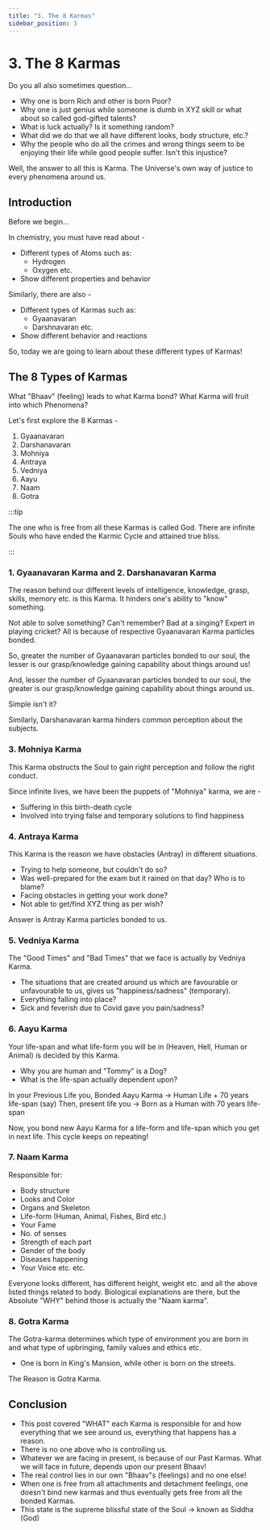 ```yaml
---
title: "3. The 8 Karmas"
sidebar_position: 3
---
```


# 3. The 8 Karmas

Do you all also sometimes question...

- Why one is born Rich and other is born Poor?
- Why one is just genius while someone is dumb in XYZ skill or what about so called god-gifted talents?
- What is luck actually? Is it something random?
- What did we do that we all have different looks, body structure, etc.?
- Why the people who do all the crimes and wrong things seem to be enjoying their life while good people suffer. Isn't this injustice?

Well, the answer to all this is Karma. The Universe's own way of justice to every phenomena around us.

## Introduction

Before we begin...

In chemistry, you must have read about -

- Different types of Atoms such as:
  - Hydrogen
  - Oxygen etc.
- Show different properties and behavior

Similarly, there are also -

- Different types of Karmas such as:
  - Gyaanavaran
  - Darshnavaran etc.
- Show different behavior and reactions

So, today we are going to learn about these different types of Karmas!

## The 8 Types of Karmas

What "Bhaav" (feeling) leads to what Karma bond?
What Karma will fruit into which Phenomena?

Let's first explore the 8 Karmas -

1. Gyaanavaran
2. Darshanavaran
3. Mohniya
4. Antraya
5. Vedniya
6. Aayu
7. Naam
8. Gotra

:::tip ‎

The one who is free from all these Karmas is called God. There are infinite Souls who have ended the Karmic Cycle and attained true bliss.

:::

### 1. Gyaanavaran Karma and 2. Darshanavaran Karma

The reason behind our different levels of intelligence, knowledge, grasp, skills, memory etc. is this Karma.
It hinders one's ability to "know" something.

Not able to solve something? Can't remember? Bad at a singing? Expert in playing cricket? All is because of respective Gyaanavaran Karma particles bonded.

So, greater the number of Gyaanavaran particles bonded to our soul, the lesser is our grasp/knowledge gaining capability about things around us!

And, lesser the number of Gyaanavaran particles bonded to our soul, the greater is our grasp/knowledge gaining capability about things around us.

Simple isn't it?

Similarly, Darshanavaran karma hinders common perception about the subjects.

### 3. Mohniya Karma

This Karma obstructs the Soul to gain right perception and follow the right conduct.

Since infinite lives, we have been the puppets of "Mohniya" karma, we are -

- Suffering in this birth-death cycle
- Involved into trying false and temporary solutions to find happiness

### 4. Antraya Karma

This Karma is the reason we have obstacles (Antray)
in different situations.

- Trying to help someone, but couldn't do so?
- Was well-prepared for the exam but it rained on that day? Who is to blame?
- Facing obstacles in getting your work done?
- Not able to get/find XYZ thing as per wish?

Answer is Antray Karma particles bonded to us.

### 5. Vedniya Karma

The "Good Times" and "Bad Times" that we face is actually by Vedniya Karma.

- The situations that are created around us which are favourable or unfavourable to us, gives us "happiness/sadness" (temporary).
- Everything falling into place?
- Sick and feverish due to Covid gave you pain/sadness?

### 6. Aayu Karma

Your life-span and what life-form you will be in (Heaven, Hell, Human or Animal) is decided by this Karma.

- Why you are human and "Tommy" is a Dog?
- What is the life-span actually dependent upon?

In your Previous Life you,
Bonded Aayu Karma -> Human Life + 70 years life-span (say)
Then, present life you -> Born as a Human with 70 years life-span

Now, you bond new Aayu Karma for a life-form and life-span which you get in next life. This cycle keeps on repeating!

### 7. Naam Karma

Responsible for:

- Body structure
- Looks and Color
- Organs and Skeleton
- Life-form (Human, Animal, Fishes, Bird etc.)
- Your Fame
- No. of senses
- Strength of each part
- Gender of the body
- Diseases happening
- Your Voice etc. etc.

Everyone looks different, has different height, weight etc. and all the above listed things related to body. Biological explanations are there, but the Absolute "WHY" behind those is actually the "Naam karma".

### 8. Gotra Karma

The Gotra-karma determines which type of environment you are born in and what type of upbringing, family values and ethics etc.

- One is born in King's Mansion, while other is born on the streets.

The Reason is Gotra Karma.

## Conclusion

- This post covered "WHAT" each Karma is responsible for and how everything that we see around us, everything that happens has a reason.
- There is no one above who is controlling us.
- Whatever we are facing in present, is because of our Past Karmas. What we will face in future, depends upon our present Bhaav!
- The real control lies in our own "Bhaav"s (feelings) and no one else!
- When one is free from all attachments and detachment feelings, one doesn't bind new karmas and thus eventually gets free from all the bonded Karmas.
- This state is the supreme blissful state of the Soul -> known as Siddha (God)
